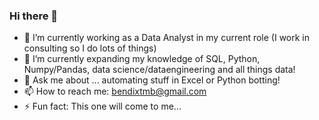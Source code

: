 ### Hi there 👋

- 🔭 I’m currently working as a Data Analyst in my current role (I work in consulting so I do lots of things)
- 🌱 I’m currently expanding my knowledge of SQL, Python, Numpy/Pandas, data science/dataengineering and all things data!
- 💬 Ask me about ... automating stuff in Excel or Python botting!
- 📫 How to reach me: bendixtmb@gmail.com
- ⚡ Fun fact: This one will come to me...


<!--

https://github.com/Ileriayo/markdown-badges

Here are some ideas to get you started:

- 🔭 I’m currently working on ...
- 🌱 I’m currently learning ... 
- 👯 I’m looking to collaborate on ...
- 🤔 I’m looking for help with ...
- 💬 Ask me about ... Excel automation OR building Python botting!
- 📫 How to reach me: ...
- 😄 Pronouns: ...
- ⚡ Fun fact: ...
--> 
